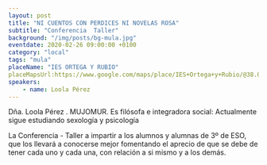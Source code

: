 ```yaml
---
layout: post
title: "NI CUENTOS CON PERDICES NI NOVELAS ROSA"
subtitle: "Conferencia  Taller"
background: "/img/posts/bg-mula.jpg"
eventdate: 2020-02-26 09:00:00 +0100
category: "local"
tags: "mula"
placeName: "IES ORTEGA Y RUBIO"
placeMapsUrl:https://www.google.com/maps/place/IES+Ortega+y+Rubio/@38.0391384,-1.4898094,15z/data=!4m5!3m4!1s0x0:0x9f41d652d31666f0!8m2!3d38.0391384!4d-1.4898094
speakers:
    - name: Loola Pérez
---
```

 Dña. Loola Pérez . MUJOMUR. Es filósofa e integradora social: Actualmente sigue estudiando  sexología y psicología 

La Conferencia - Taller a impartir a los alumnos y alumnas de 3º de ESO, que los llevará a conocerse mejor fomentando el aprecio de que se debe de tener cada uno y cada una, con relación a si mismo y a los demás.
